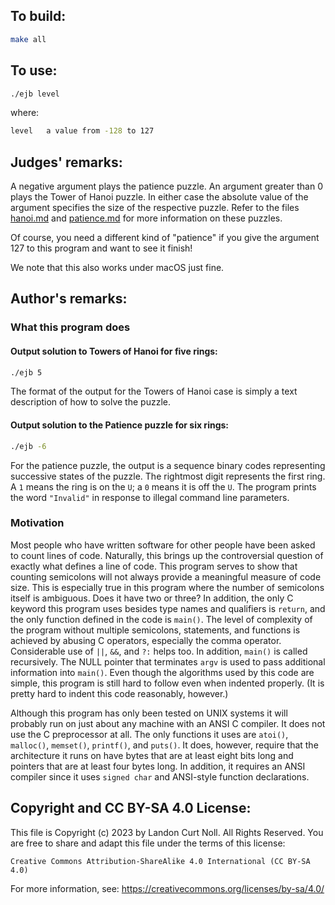 ## To build:

```sh
make all
```


## To use:

```sh
./ejb level
```

where:

```sh
level   a value from -128 to 127
```


## Judges' remarks:

A negative argument plays the patience puzzle.  An argument
greater than 0 plays the Tower of Hanoi puzzle.  In either case
the absolute value of the argument specifies the size of the
respective puzzle.  Refer to the files [hanoi.md](hanoi.md) and
[patience.md](patience.md) for more information on these puzzles.

Of course, you need a different kind of "patience" if you give
the argument 127 to this program and want to see it finish!

We note that this also works under macOS just fine.


## Author's remarks:

### What this program does

#### Output solution to Towers of Hanoi for five rings:

```sh
./ejb 5
```

The format of the output for the Towers of Hanoi case is simply a
text description of how to solve the puzzle.

#### Output solution to the Patience puzzle for six rings:

```sh
./ejb -6
```


For the patience puzzle, the output is a sequence binary codes representing
successive states of the puzzle.  The rightmost digit represents the first ring.
A `1` means the ring is on the `U`; a `0` means it is off the `U`.  The program
prints the word `"Invalid"` in response to illegal command line parameters.


### Motivation

Most people who have written software for other people have been
asked to count lines of code.  Naturally, this brings up the
controversial question of exactly what defines a line of code.
This program serves to show that counting semicolons will not
always provide a meaningful measure of code size.  This is
especially true in this program where the number of semicolons
itself is ambiguous.  Does it have two or three?  In addition, the
only C keyword this program uses besides type names and
qualifiers is `return`, and the only function defined in the code
is `main()`.  The level of complexity of the program without multiple
semicolons, statements, and functions is achieved by abusing C
operators, especially the comma operator.  Considerable use of `||`,
`&&`, and `?:` helps too.  In addition, `main()` is called recursively.
The NULL pointer that terminates `argv` is used to pass additional
information into `main()`.  Even though the algorithms used by this
code are simple, this program is still hard to follow even when
indented properly.  (It is pretty hard to indent this code
reasonably, however.)

Although this program has only been tested on UNIX systems it will probably run
on just about any machine with an ANSI C compiler.  It does not use the C
preprocessor at all.  The only functions it uses are `atoi()`, `malloc()`,
`memset()`, `printf()`, and `puts()`.  It does, however, require that the
architecture it runs on have bytes that are at least eight bits long and
pointers that are at least four bytes long.  In addition, it requires an ANSI
compiler since it uses `signed char` and ANSI-style function declarations.


## Copyright and CC BY-SA 4.0 License:

This file is Copyright (c) 2023 by Landon Curt Noll.  All Rights Reserved.
You are free to share and adapt this file under the terms of this license:

    Creative Commons Attribution-ShareAlike 4.0 International (CC BY-SA 4.0)

For more information, see: https://creativecommons.org/licenses/by-sa/4.0/
